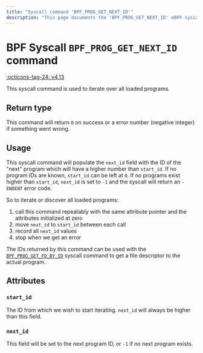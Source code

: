 ```yaml
---
title: "Syscall command 'BPF_PROG_GET_NEXT_ID'"
description: "This page documents the 'BPF_PROG_GET_NEXT_ID' eBPF syscall command, including its definition, usage, program types that can use it, and examples."
---
```

# BPF Syscall `BPF_PROG_GET_NEXT_ID` command

<!-- [FEATURE_TAG](BPF_PROG_GET_NEXT_ID) -->
[:octicons-tag-24: v4.13](https://github.com/torvalds/linux/commit/34ad5580f8f9c86cb273ebea25c149613cd1667e)
<!-- [/FEATURE_TAG] -->

This syscall command is used to iterate over all loaded programs.

## Return type

This command will return `0` on success or a error number (negative integer) if something went wrong.

## Usage

This syscall command will populate the `next_id` field with the ID of the "next" program which will have a higher number than `start_id`. If no program IDs are known, `start_id` can be left at `0`. If no programs exist higher than `start_id`, `next_id` is set to `-1` and the syscall will return an `-ENOENT` error code.

So to iterate or discover all loaded programs: 

1. call this command repeatably with the same attribute pointer and the attributes initialized at zero
2. move `next_id` to `start_id` between each call
3. record all `next_id` values
4. stop when we get an error

The IDs returned by this command can be used with the [`BPF_PROG_GET_FD_BY_ID`](BPF_PROG_GET_FD_BY_ID.md) syscall command to get a file descriptor to the actual program.

## Attributes

### `start_id`

The ID from which we wish to start iterating. `next_id` will always be higher than this field.

### `next_id`

This field will be set to the next program ID, or `-1` if no next program exists.
